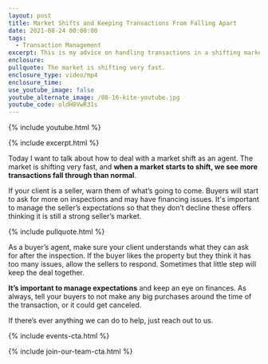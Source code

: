 ```yaml
---
layout: post
title: Market Shifts and Keeping Transactions From Falling Apart
date: 2021-08-24 00:00:00
tags:
  - Transaction Management
excerpt: This is my advice on handling transactions in a shifting market.
enclosure:
pullquote: The market is shifting very fast.
enclosure_type: video/mp4
enclosure_time:
use_youtube_image: false
youtube_alternate_image: /08-16-kite-youtube.jpg
youtube_code: oldH8VwR31s
---
```

{% include youtube.html %}

{% include excerpt.html %}

Today I want to talk about how to deal with a market shift as an agent. The market is shifting very fast, and **when a market starts to shift, we see more transactions fall through than normal**.

If your client is a seller, warn them of what’s going to come. Buyers will start to ask for more on inspections and may have financing issues. It's important to manage the seller’s expectations so that they don’t decline these offers thinking it is still a strong seller’s market.

{% include pullquote.html %}

As a buyer’s agent, make sure your client understands what they can ask for after the inspection. If the buyer likes the property but they think it has too many issues, allow the sellers to respond. Sometimes that little step will keep the deal together.

**It’s important to manage expectations** and keep an eye on finances. As always, tell your buyers to not make any big purchases around the time of the transaction, or it could get canceled.

If there’s ever anything we can do to help, just reach out to us.

{% include events-cta.html %}

{% include join-our-team-cta.html %}
